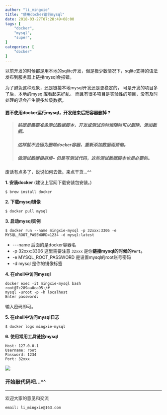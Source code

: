 ```yaml
---
author: "li_mingxie"
title: "使用docker运行mysql"
date: 2018-03-27T07:28:49+08:00
tags: [
    "docker",
    "mysql",
    "super",
]
categories: [
    "docker"
]
---
```


以前开发的时候都是用本地的sqlite开发，但是极少数情况下，sqlite支持的语法发布到服务器上链接mysql会报错。<!--more-->

为了避免这种现象，还是链接本地mysql开发还是更稳定的，
可是开发的项目多了后，本地的mysql库看起来好乱。
而且有很多项目是实验性的项目，没有及时处理的话会产生很多垃圾数据。

#### **要不使用docker运行mysql，开发结束后把容器删掉 ?**

>##### **前提是需要准备测试数据脚本**，开发或测试的时候随时可以删除，添加数据。
>##### 这样就不会因为删除docker容器，重新添加数据而烦恼。
>##### 做测试数据很麻烦~ 但是写测试代码，这些测试数据脚本也是必要的。

废话有点多了，说说如何去做。来点干货...^^

**1. 安装docker** (建议上官网下载安装包安装。)

```
$ brew install docker
```

**2. 下载mysql镜像**

```
$ docker pull mysql
```

**3. 启动mysql实例**

```
$ docker run --name mingxie-mysql -p 32xxx:3306 -e MYSQL_ROOT_PASSWORD=1234 -d mysql:latest
```

* ---name 后面的是docker容器名
* -p 32xxx:3306 这里需要注意 `32xxx` 是你**链接mysql的时候的`Port`。**
* -e MYSQL_ROOT_PASSWORD 是设置mysql的root账号密码
* -d mysql 是你的镜像标签

**4. 在shell中访问mysql**

```
docker exec -it mingxie-mysql bash
root@7c289aa0ca95:/# 
mysql -uroot -p -h localhost
Enter password:
```
输入密码即可。

**5. 在shell中访问mysql日志**

```
$ docker logs mingxie-mysql
```

**6. 使用常用工具链接mysql**

    Host: 127.0.0.1
    Username: root
    Password: 1234
    Port: 32xxx

![](https://mingxie-blog.oss-cn-beijing.aliyuncs.com/blog/mingxie-mysql.png)


### 开始敲代码吧...^^

----------------------------------------------
欢迎大家的意见和交流

`email: li_mingxie@163.com`